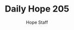 ---
image: /assets/img/daily-hope-default-artwork.png
title: Daily Hope 205
number: 205
categories:
  - Daily Hope
author: Hope Staff
notes: Daily Hope 205
embed: >-
  <iframe style="border-radius:12px" src="https://open.spotify.com/embed/episode/7k88U3kzEcKsXSs5hL79cN?utm_source=generator" width="100%" height="152" frameBorder="0" allowfullscreen="" allow="autoplay; clipboard-write; encrypted-media; fullscreen; picture-in-picture" loading="lazy"></iframe>
---